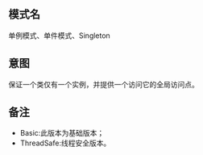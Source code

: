 ## 模式名
单例模式、单件模式、Singleton

## 意图
保证一个类仅有一个实例，并提供一个访问它的全局访问点。

## 备注
- Basic:此版本为基础版本；
- ThreadSafe:线程安全版本。